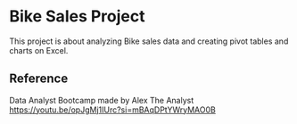 # Bike Sales Project

This project is about analyzing Bike sales data and creating pivot tables and charts on Excel.

## Reference
Data Analyst Bootcamp made by Alex The Analyst
https://youtu.be/opJgMj1IUrc?si=mBAqDPtYWryMAO0B


